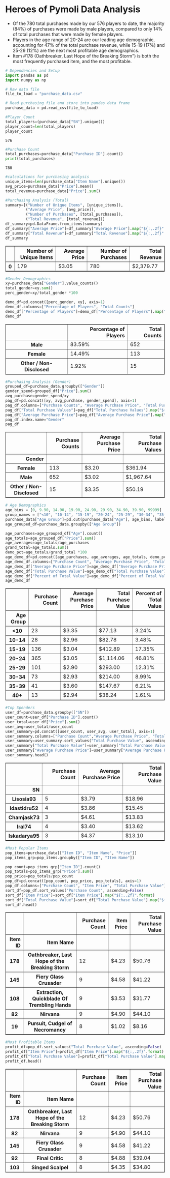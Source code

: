 
# Heroes of Pymoli Data Analysis

- Of the 780 total purchases made by our 576 players to date, the majority (84%) of purchases were made by male players, compared to only 14% of total purchases that were made by female players.
- Players in the age range of 20-24 are our leading age demographic, accounting for 47% of the total purchase revenue, while 15-19 (17%) and 25-29 (12%) are the next most profitable age demographics.
- Item #178 (Oathbreaker, Last Hope of the Breaking Storm") is both the most frequently purchased item, and the most profitable.



```python
# Dependencies and Setup
import pandas as pd
import numpy as np

# Raw data file
file_to_load = "purchase_data.csv"

# Read purchasing file and store into pandas data frame
purchase_data = pd.read_csv(file_to_load)
```


```python
#Player Count
total_players=(purchase_data["SN"].unique())
player_count=len(total_players)
player_count
```




    576




```python
#Purchase Count
total_purchases=purchase_data["Purchase ID"].count()
print(total_purchases)
```

    780
    


```python
#calculations for purchasing analysis
unique_items=len(purchase_data["Item Name"].unique())
avg_price=purchase_data["Price"].mean()
total_revenue=purchase_data["Price"].sum()
```


```python
#Purchasing Analysis (Total)
summary=[("Number of Unique Items", [unique_items]), 
         ("Average Price", [avg_price]), 
         ("Number of Purchases", [total_purchases]), 
         ("Total Revenue", [total_revenue])]
df_summary=pd.DataFrame.from_items(summary)
df_summary["Average Price"]=df_summary["Average Price"].map("${:,.2f}".format)
df_summary["Total Revenue"]=df_summary["Total Revenue"].map("${:,.2f}".format)
df_summary
```




<div>
<style scoped>
    .dataframe tbody tr th:only-of-type {
        vertical-align: middle;
    }

    .dataframe tbody tr th {
        vertical-align: top;
    }

    .dataframe thead th {
        text-align: right;
    }
</style>
<table border="1" class="dataframe">
  <thead>
    <tr style="text-align: right;">
      <th></th>
      <th>Number of Unique Items</th>
      <th>Average Price</th>
      <th>Number of Purchases</th>
      <th>Total Revenue</th>
    </tr>
  </thead>
  <tbody>
    <tr>
      <th>0</th>
      <td>179</td>
      <td>$3.05</td>
      <td>780</td>
      <td>$2,379.77</td>
    </tr>
  </tbody>
</table>
</div>




```python
#Gender Demographics
xy=purchase_data["Gender"].value_counts()
total_gender=xy.sum()
perc_gender=xy/total_gender *100

demo_df=pd.concat([perc_gender, xy], axis=1)
demo_df.columns=["Percentage of Players", "Total Counts"]
demo_df["Percentage of Players"]=demo_df["Percentage of Players"].map("{:,.2f}%".format)
demo_df
```




<div>
<style scoped>
    .dataframe tbody tr th:only-of-type {
        vertical-align: middle;
    }

    .dataframe tbody tr th {
        vertical-align: top;
    }

    .dataframe thead th {
        text-align: right;
    }
</style>
<table border="1" class="dataframe">
  <thead>
    <tr style="text-align: right;">
      <th></th>
      <th>Percentage of Players</th>
      <th>Total Counts</th>
    </tr>
  </thead>
  <tbody>
    <tr>
      <th>Male</th>
      <td>83.59%</td>
      <td>652</td>
    </tr>
    <tr>
      <th>Female</th>
      <td>14.49%</td>
      <td>113</td>
    </tr>
    <tr>
      <th>Other / Non-Disclosed</th>
      <td>1.92%</td>
      <td>15</td>
    </tr>
  </tbody>
</table>
</div>




```python
#Purchasing Analysis (Gender)
grouped_df=purchase_data.groupby(["Gender"])
gender_spend=grouped_df["Price"].sum()
avg_purchase=gender_spend/xy
pag_df=pd.concat([xy, avg_purchase, gender_spend], axis=1)
pag_df.columns=["Purchase Counts", "Average Purchase Price", "Total Purchase Values"]
pag_df["Total Purchase Values"]=pag_df["Total Purchase Values"].map("${:,.2f}".format)
pag_df["Average Purchase Price"]=pag_df["Average Purchase Price"].map("${:,.2f}".format)
pag_df.index.name="Gender"
pag_df
```




<div>
<style scoped>
    .dataframe tbody tr th:only-of-type {
        vertical-align: middle;
    }

    .dataframe tbody tr th {
        vertical-align: top;
    }

    .dataframe thead th {
        text-align: right;
    }
</style>
<table border="1" class="dataframe">
  <thead>
    <tr style="text-align: right;">
      <th></th>
      <th>Purchase Counts</th>
      <th>Average Purchase Price</th>
      <th>Total Purchase Values</th>
    </tr>
    <tr>
      <th>Gender</th>
      <th></th>
      <th></th>
      <th></th>
    </tr>
  </thead>
  <tbody>
    <tr>
      <th>Female</th>
      <td>113</td>
      <td>$3.20</td>
      <td>$361.94</td>
    </tr>
    <tr>
      <th>Male</th>
      <td>652</td>
      <td>$3.02</td>
      <td>$1,967.64</td>
    </tr>
    <tr>
      <th>Other / Non-Disclosed</th>
      <td>15</td>
      <td>$3.35</td>
      <td>$50.19</td>
    </tr>
  </tbody>
</table>
</div>




```python
# Age Demographics
age_bins = [0, 9.90, 14.90, 19.90, 24.90, 29.90, 34.90, 39.90, 99999]
group_names = ["<10", "10-14", "15-19", "20-24", "25-29", "30-34", "35-39", "40+"]
purchase_data["Age Group"]=pd.cut(purchase_data["Age"], age_bins, labels=group_names)
age_grouped_df=purchase_data.groupby(["Age Group"])

age_purchases=age_grouped_df["Age"].count()
age_totals=age_grouped_df["Price"].sum()
age_averages=age_totals/age_purchases
grand_total=age_totals.sum()
demo_pct=age_totals/grand_total *100
age_demo_df=pd.concat([age_purchases, age_averages, age_totals, demo_pct], axis=1)
age_demo_df.columns=["Purchase Count", "Average Purchase Price", "Total Purchase Value", "Percent of Total Value"]
age_demo_df["Average Purchase Price"]=age_demo_df["Average Purchase Price"].map("${:,.2f}".format)
age_demo_df["Total Purchase Value"]=age_demo_df["Total Purchase Value"].map("${:,.2f}".format)
age_demo_df["Percent of Total Value"]=age_demo_df["Percent of Total Value"].map("{:,.2f}%".format)
age_demo_df
```




<div>
<style scoped>
    .dataframe tbody tr th:only-of-type {
        vertical-align: middle;
    }

    .dataframe tbody tr th {
        vertical-align: top;
    }

    .dataframe thead th {
        text-align: right;
    }
</style>
<table border="1" class="dataframe">
  <thead>
    <tr style="text-align: right;">
      <th></th>
      <th>Purchase Count</th>
      <th>Average Purchase Price</th>
      <th>Total Purchase Value</th>
      <th>Percent of Total Value</th>
    </tr>
    <tr>
      <th>Age Group</th>
      <th></th>
      <th></th>
      <th></th>
      <th></th>
    </tr>
  </thead>
  <tbody>
    <tr>
      <th>&lt;10</th>
      <td>23</td>
      <td>$3.35</td>
      <td>$77.13</td>
      <td>3.24%</td>
    </tr>
    <tr>
      <th>10-14</th>
      <td>28</td>
      <td>$2.96</td>
      <td>$82.78</td>
      <td>3.48%</td>
    </tr>
    <tr>
      <th>15-19</th>
      <td>136</td>
      <td>$3.04</td>
      <td>$412.89</td>
      <td>17.35%</td>
    </tr>
    <tr>
      <th>20-24</th>
      <td>365</td>
      <td>$3.05</td>
      <td>$1,114.06</td>
      <td>46.81%</td>
    </tr>
    <tr>
      <th>25-29</th>
      <td>101</td>
      <td>$2.90</td>
      <td>$293.00</td>
      <td>12.31%</td>
    </tr>
    <tr>
      <th>30-34</th>
      <td>73</td>
      <td>$2.93</td>
      <td>$214.00</td>
      <td>8.99%</td>
    </tr>
    <tr>
      <th>35-39</th>
      <td>41</td>
      <td>$3.60</td>
      <td>$147.67</td>
      <td>6.21%</td>
    </tr>
    <tr>
      <th>40+</th>
      <td>13</td>
      <td>$2.94</td>
      <td>$38.24</td>
      <td>1.61%</td>
    </tr>
  </tbody>
</table>
</div>




```python
#Top Spenders
user_df=purchase_data.groupby(["SN"])
user_count=user_df["Purchase ID"].count()
user_total=user_df["Price"].sum()
user_avg=user_total/user_count
user_summary=pd.concat([user_count, user_avg, user_total], axis=1)
user_summary.columns=["Purchase Count","Average Purchase Price", "Total Purchase Value"]
user_summary=user_summary.sort_values("Total Purchase Value", ascending=False)
user_summary["Total Purchase Value"]=user_summary["Total Purchase Value"].map("${:,.2f}".format)
user_summary["Average Purchase Price"]=user_summary["Average Purchase Price"].map("${:,.2f}".format)
user_summary.head()

```




<div>
<style scoped>
    .dataframe tbody tr th:only-of-type {
        vertical-align: middle;
    }

    .dataframe tbody tr th {
        vertical-align: top;
    }

    .dataframe thead th {
        text-align: right;
    }
</style>
<table border="1" class="dataframe">
  <thead>
    <tr style="text-align: right;">
      <th></th>
      <th>Purchase Count</th>
      <th>Average Purchase Price</th>
      <th>Total Purchase Value</th>
    </tr>
    <tr>
      <th>SN</th>
      <th></th>
      <th></th>
      <th></th>
    </tr>
  </thead>
  <tbody>
    <tr>
      <th>Lisosia93</th>
      <td>5</td>
      <td>$3.79</td>
      <td>$18.96</td>
    </tr>
    <tr>
      <th>Idastidru52</th>
      <td>4</td>
      <td>$3.86</td>
      <td>$15.45</td>
    </tr>
    <tr>
      <th>Chamjask73</th>
      <td>3</td>
      <td>$4.61</td>
      <td>$13.83</td>
    </tr>
    <tr>
      <th>Iral74</th>
      <td>4</td>
      <td>$3.40</td>
      <td>$13.62</td>
    </tr>
    <tr>
      <th>Iskadarya95</th>
      <td>3</td>
      <td>$4.37</td>
      <td>$13.10</td>
    </tr>
  </tbody>
</table>
</div>




```python
#Most Popular Items
pop_items=purchase_data[["Item ID", "Item Name", "Price"]]
pop_items_grp=pop_items.groupby(["Item ID", "Item Name"])

pop_count=pop_items_grp["Item ID"].count()
pop_totals=pop_items_grp["Price"].sum()
pop_price=pop_totals/pop_count
pop_df=pd.concat([pop_count, pop_price, pop_totals], axis=1)
pop_df.columns=["Purchase Count", "Item Price", "Total Purchase Value"]
sort_df=pop_df.sort_values("Purchase Count", ascending=False)
sort_df["Item Price"]=sort_df["Item Price"].map("${:,.2f}".format)
sort_df["Total Purchase Value"]=sort_df["Total Purchase Value"].map("${:,.2f}".format)
sort_df.head()
```




<div>
<style scoped>
    .dataframe tbody tr th:only-of-type {
        vertical-align: middle;
    }

    .dataframe tbody tr th {
        vertical-align: top;
    }

    .dataframe thead th {
        text-align: right;
    }
</style>
<table border="1" class="dataframe">
  <thead>
    <tr style="text-align: right;">
      <th></th>
      <th></th>
      <th>Purchase Count</th>
      <th>Item Price</th>
      <th>Total Purchase Value</th>
    </tr>
    <tr>
      <th>Item ID</th>
      <th>Item Name</th>
      <th></th>
      <th></th>
      <th></th>
    </tr>
  </thead>
  <tbody>
    <tr>
      <th>178</th>
      <th>Oathbreaker, Last Hope of the Breaking Storm</th>
      <td>12</td>
      <td>$4.23</td>
      <td>$50.76</td>
    </tr>
    <tr>
      <th>145</th>
      <th>Fiery Glass Crusader</th>
      <td>9</td>
      <td>$4.58</td>
      <td>$41.22</td>
    </tr>
    <tr>
      <th>108</th>
      <th>Extraction, Quickblade Of Trembling Hands</th>
      <td>9</td>
      <td>$3.53</td>
      <td>$31.77</td>
    </tr>
    <tr>
      <th>82</th>
      <th>Nirvana</th>
      <td>9</td>
      <td>$4.90</td>
      <td>$44.10</td>
    </tr>
    <tr>
      <th>19</th>
      <th>Pursuit, Cudgel of Necromancy</th>
      <td>8</td>
      <td>$1.02</td>
      <td>$8.16</td>
    </tr>
  </tbody>
</table>
</div>




```python
#Most Profitable Items
profit_df=pop_df.sort_values("Total Purchase Value", ascending=False)
profit_df["Item Price"]=profit_df["Item Price"].map("${:,.2f}".format)
profit_df["Total Purchase Value"]=profit_df["Total Purchase Value"].map("${:,.2f}".format)
profit_df.head()
```




<div>
<style scoped>
    .dataframe tbody tr th:only-of-type {
        vertical-align: middle;
    }

    .dataframe tbody tr th {
        vertical-align: top;
    }

    .dataframe thead th {
        text-align: right;
    }
</style>
<table border="1" class="dataframe">
  <thead>
    <tr style="text-align: right;">
      <th></th>
      <th></th>
      <th>Purchase Count</th>
      <th>Item Price</th>
      <th>Total Purchase Value</th>
    </tr>
    <tr>
      <th>Item ID</th>
      <th>Item Name</th>
      <th></th>
      <th></th>
      <th></th>
    </tr>
  </thead>
  <tbody>
    <tr>
      <th>178</th>
      <th>Oathbreaker, Last Hope of the Breaking Storm</th>
      <td>12</td>
      <td>$4.23</td>
      <td>$50.76</td>
    </tr>
    <tr>
      <th>82</th>
      <th>Nirvana</th>
      <td>9</td>
      <td>$4.90</td>
      <td>$44.10</td>
    </tr>
    <tr>
      <th>145</th>
      <th>Fiery Glass Crusader</th>
      <td>9</td>
      <td>$4.58</td>
      <td>$41.22</td>
    </tr>
    <tr>
      <th>92</th>
      <th>Final Critic</th>
      <td>8</td>
      <td>$4.88</td>
      <td>$39.04</td>
    </tr>
    <tr>
      <th>103</th>
      <th>Singed Scalpel</th>
      <td>8</td>
      <td>$4.35</td>
      <td>$34.80</td>
    </tr>
  </tbody>
</table>
</div>


